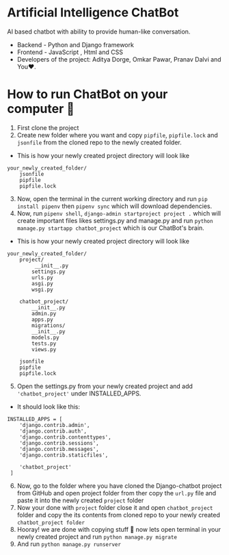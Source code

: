 # Artificial Intelligence ChatBot
AI based chatbot with ability to provide human-like conversation.
- Backend - Python and Django framework
- Frontend - JavaScript , Html and CSS
- Developers of the project: Aditya Dorge, Omkar Pawar, Pranav Dalvi and You♥.


# How to run ChatBot on your computer 🤔
1. First clone the project
2. Create new folder where you want and copy `pipfile`, `pipfile.lock` and `jsonfile` from the cloned repo to the newly created folder.
- This is how your newly created project directory will look like
```
your_newly_created_folder/
    jsonfile
    pipfile
    pipfile.lock   
```
3. Now, open the terminal in the current working directory and run `pip install pipenv` then `pipenv sync` which will download dependencies.
4. Now, run `pipenv shell`, `django-admin startproject project .` which will create important files likes settings.py and manage.py and run `python manage.py startapp chatbot_project` which is our ChatBot's brain.
- This is how your newly created project directory will look like
```
your_newly_created_folder/
    project/
         __init__.py
        settings.py
        urls.py
        asgi.py
        wsgi.py
        
    chatbot_project/
        __init__.py
        admin.py
        apps.py
        migrations/
        __init__.py
        models.py
        tests.py
        views.py
        
    jsonfile
    pipfile
    pipfile.lock
```
5. Open the settings.py from your newly created project and add `'chatbot_project'` under INSTALLED_APPS.
- It should look like this:
```
INSTALLED_APPS = [
    'django.contrib.admin',
    'django.contrib.auth',
    'django.contrib.contenttypes',
    'django.contrib.sessions',
    'django.contrib.messages',
    'django.contrib.staticfiles',
    
    'chatbot_project'
 ]
   ``` 
6. Now, go to the folder where you have cloned the Django-chatbot project from GitHub and open project folder from ther copy the `url.py` file and paste it into the newly created `project` folder
7. Now your done with `project` folder close it and open `chatbot_project` folder and copy the its contents from cloned repo to your newly created `chatbot_project folder`
8. Hooray! we are done with copying stuff 🤩 now lets open terminal in your newly created project and run `python manage.py migrate`
9. And run `python manage.py runserver`
